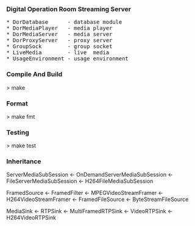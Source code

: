 ### Digital Operation Room Streaming Server ###
<pre>
* DorDatabase      - database module
* DorMediaPlayer   - media player
* DorMediaServer   - media server
* DorProxyServer   - proxy server
* GroupSock        - group socket
* LiveMedia        - live  media
* UsageEnvironment - usage environment
</pre>
### Compile And Build ###
\> make
### Format ###
\> make fmt
### Testing ###
\> make test
### Inheritance ###
ServerMediaSubSession <- OnDemandServerMediaSubSession <- FileServerMediaSubSession <- H264FileMediaSubSession

FramedSource <- FramedFilter <- MPEGVideoStreamFramer <- H264VideoStreamFramer
             <- FramedFileSource <- ByteStreamFileSource

MediaSink <- RTPSink <- MultiFramedRTPSink <- VideoRTPSink <- H264VideoRTPSink

